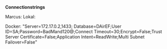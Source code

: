 **Connectionstrings**

Marcus:
Lokal:

Docker:
"Server=172.17.0.2,1433; Database=DAirEF;User ID=SA;Password=BadMand120@;Connect Timeout=30;Encrypt=False;Trust Server Certificate=False;Application Intent=ReadWrite;Multi Subnet Failover=False"
  